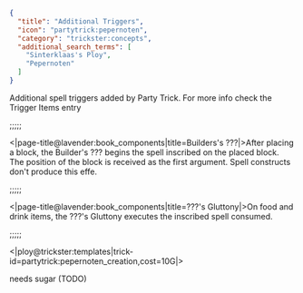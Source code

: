 ```json
{
  "title": "Additional Triggers",
  "icon": "partytrick:pepernoten",
  "category": "trickster:concepts",
  "additional_search_terms": [
    "Sinterklaas's Ploy",
    "Pepernoten"
  ]
}
```

Additional spell triggers added by Party Trick. For more info check the Trigger Items entry

;;;;;

<|page-title@lavender:book_components|title=Builders's ???|>After placing a block,
the Builder's ??? begins the spell inscribed on the placed block. The position of the block is received as the first argument. Spell constructs don't produce this effe.

;;;;;

<|page-title@lavender:book_components|title=???'s Gluttony|>On food and drink items, 
the ???'s Gluttony executes the inscribed spell consumed.

;;;;;

<|ploy@trickster:templates|trick-id=partytrick:pepernoten_creation,cost=10G|>

needs sugar (TODO)